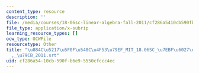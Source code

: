 ```yaml
---
content_type: resource
description: ''
file: /media/courses/18-06sc-linear-algebra-fall-2011/cf286a5410cb590fb6e95550cfccc4ec_884c52175f0f548c4f5379ef_MIT_18.06SC_7ebf60274ee36570-_79cb_2011.vtt
file_type: application/x-subrip
learning_resource_types: []
ocw_type: OCWFile
resourcetype: Other
title: "\u884C\u5217\u5F0F\u548C\u4F53\u79EF_MIT_18.06SC_\u7EBF\u6027\u4EE3\u6570\
  ,_\u79CB_2011.srt"
uid: cf286a54-10cb-590f-b6e9-5550cfccc4ec
---
```

